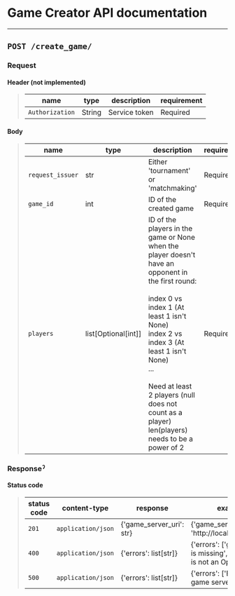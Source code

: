 # Game Creator API documentation

----------------------------------------------------------------------------------------------------------------------------------------

## `POST /create_game/`

### Request

#### Header (not implemented)

> | name            | type   | description   | requirement |
> |-----------------|--------|---------------|-------------|
> | `Authorization` | String | Service token | Required    |

#### Body

> | name             | type                | description                                                                                                                                                                                                                                                                                                                       | requirement |
> |------------------|---------------------|-----------------------------------------------------------------------------------------------------------------------------------------------------------------------------------------------------------------------------------------------------------------------------------------------------------------------------------|-------------|
> | `request_issuer` | str                 | Either 'tournament' or 'matchmaking'                                                                                                                                                                                                                                                                                              | Required    |
> | `game_id`        | int                 | ID of the created game                                                                                                                                                                                                                                                                                                            | Required    |
> | `players`        | list[Optional[int]] | ID of the players in the game or None when the player doesn't have an opponent in the first round:<br/> <br/> index 0 vs index 1 (At least 1 isn't None)<br/> index 2 vs index 3 (At least 1 isn't None)<br/> ...<br/> <br/> Need at least 2 players (null does not count as a player)<br/> len(players) needs to be a power of 2 | Required    |

### Responseˀ

#### Status code

> | status code | content-type       | response                 | example                                                                        |
> |-------------|--------------------|--------------------------|--------------------------------------------------------------------------------|
> | `201`       | `application/json` | {'game_server_uri': str} | {'game_server_uri': 'http://localhost:60000'}                                  |
> | `400`       | `application/json` | {'errors': list[str]}    | {'errors': ['game_id field is missing', 'players[1] is not an Optional[int]']} |
> | `500`       | `application/json` | {'errors': list[str]}    | {'errors': ['Error creating game server: reason']}                             |
